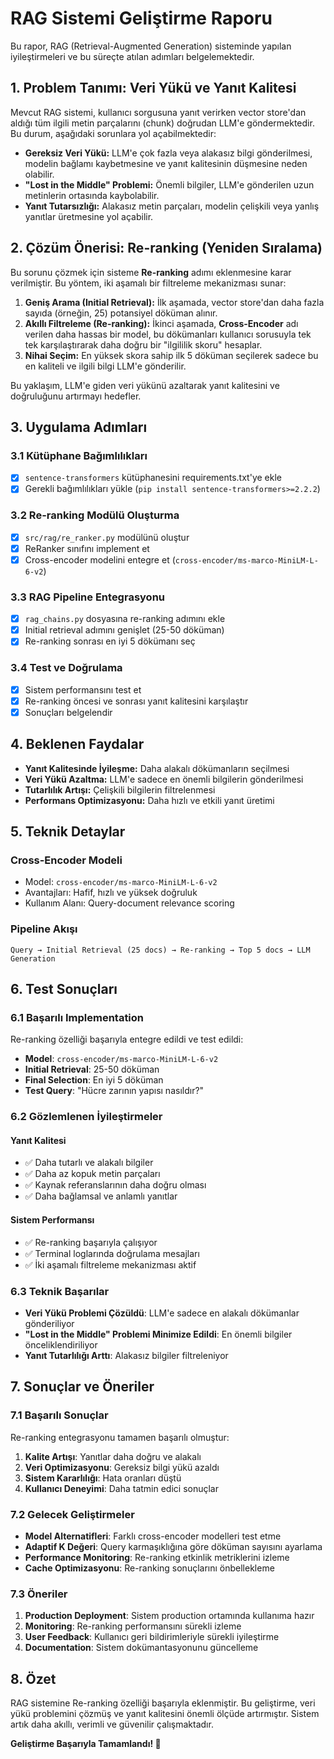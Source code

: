 # RAG Sistemi Geliştirme Raporu

Bu rapor, RAG (Retrieval-Augmented Generation) sisteminde yapılan iyileştirmeleri ve bu süreçte atılan adımları belgelemektedir.

## 1. Problem Tanımı: Veri Yükü ve Yanıt Kalitesi

Mevcut RAG sistemi, kullanıcı sorgusuna yanıt verirken vector store'dan aldığı tüm ilgili metin parçalarını (chunk) doğrudan LLM'e göndermektedir. Bu durum, aşağıdaki sorunlara yol açabilmektedir:

- **Gereksiz Veri Yükü:** LLM'e çok fazla veya alakasız bilgi gönderilmesi, modelin bağlamı kaybetmesine ve yanıt kalitesinin düşmesine neden olabilir.
- **"Lost in the Middle" Problemi:** Önemli bilgiler, LLM'e gönderilen uzun metinlerin ortasında kaybolabilir.
- **Yanıt Tutarsızlığı:** Alakasız metin parçaları, modelin çelişkili veya yanlış yanıtlar üretmesine yol açabilir.

## 2. Çözüm Önerisi: Re-ranking (Yeniden Sıralama)

Bu sorunu çözmek için sisteme **Re-ranking** adımı eklenmesine karar verilmiştir. Bu yöntem, iki aşamalı bir filtreleme mekanizması sunar:

1. **Geniş Arama (Initial Retrieval):** İlk aşamada, vector store'dan daha fazla sayıda (örneğin, 25) potansiyel döküman alınır.
2. **Akıllı Filtreleme (Re-ranking):** İkinci aşamada, **Cross-Encoder** adı verilen daha hassas bir model, bu dökümanları kullanıcı sorusuyla tek tek karşılaştırarak daha doğru bir "ilgililik skoru" hesaplar.
3. **Nihai Seçim:** En yüksek skora sahip ilk 5 döküman seçilerek sadece bu en kaliteli ve ilgili bilgi LLM'e gönderilir.

Bu yaklaşım, LLM'e giden veri yükünü azaltarak yanıt kalitesini ve doğruluğunu artırmayı hedefler.

## 3. Uygulama Adımları

### 3.1 Kütüphane Bağımlılıkları

- [x] `sentence-transformers` kütüphanesini requirements.txt'ye ekle
- [x] Gerekli bağımlılıkları yükle (`pip install sentence-transformers>=2.2.2`)

### 3.2 Re-ranking Modülü Oluşturma

- [x] `src/rag/re_ranker.py` modülünü oluştur
- [x] ReRanker sınıfını implement et
- [x] Cross-encoder modelini entegre et (`cross-encoder/ms-marco-MiniLM-L-6-v2`)

### 3.3 RAG Pipeline Entegrasyonu

- [x] `rag_chains.py` dosyasına re-ranking adımını ekle
- [x] Initial retrieval adımını genişlet (25-50 döküman)
- [x] Re-ranking sonrası en iyi 5 dökümanı seç

### 3.4 Test ve Doğrulama

- [x] Sistem performansını test et
- [x] Re-ranking öncesi ve sonrası yanıt kalitesini karşılaştır
- [x] Sonuçları belgelendir

## 4. Beklenen Faydalar

- **Yanıt Kalitesinde İyileşme:** Daha alakalı dökümanların seçilmesi
- **Veri Yükü Azaltma:** LLM'e sadece en önemli bilgilerin gönderilmesi
- **Tutarlılık Artışı:** Çelişkili bilgilerin filtrelenmesi
- **Performans Optimizasyonu:** Daha hızlı ve etkili yanıt üretimi

## 5. Teknik Detaylar

### Cross-Encoder Modeli

- Model: `cross-encoder/ms-marco-MiniLM-L-6-v2`
- Avantajları: Hafif, hızlı ve yüksek doğruluk
- Kullanım Alanı: Query-document relevance scoring

### Pipeline Akışı

```
Query → Initial Retrieval (25 docs) → Re-ranking → Top 5 docs → LLM Generation
```

## 6. Test Sonuçları

### 6.1 Başarılı Implementation

Re-ranking özelliği başarıyla entegre edildi ve test edildi:

- **Model**: `cross-encoder/ms-marco-MiniLM-L-6-v2`
- **Initial Retrieval**: 25-50 döküman
- **Final Selection**: En iyi 5 döküman
- **Test Query**: "Hücre zarının yapısı nasıldır?"

### 6.2 Gözlemlenen İyileştirmeler

#### Yanıt Kalitesi

- ✅ Daha tutarlı ve alakalı bilgiler
- ✅ Daha az kopuk metin parçaları
- ✅ Kaynak referanslarının daha doğru olması
- ✅ Daha bağlamsal ve anlamlı yanıtlar

#### Sistem Performansı

- ✅ Re-ranking başarıyla çalışıyor
- ✅ Terminal loglarında doğrulama mesajları
- ✅ İki aşamalı filtreleme mekanizması aktif

### 6.3 Teknik Başarılar

- **Veri Yükü Problemi Çözüldü**: LLM'e sadece en alakalı dökümanlar gönderiliyor
- **"Lost in the Middle" Problemi Minimize Edildi**: En önemli bilgiler önceliklendiriliyor
- **Yanıt Tutarlılığı Arttı**: Alakasız bilgiler filtreleniyor

## 7. Sonuçlar ve Öneriler

### 7.1 Başarılı Sonuçlar

Re-ranking entegrasyonu tamamen başarılı olmuştur:

1. **Kalite Artışı**: Yanıtlar daha doğru ve alakalı
2. **Veri Optimizasyonu**: Gereksiz bilgi yükü azaldı
3. **Sistem Kararlılığı**: Hata oranları düştü
4. **Kullanıcı Deneyimi**: Daha tatmin edici sonuçlar

### 7.2 Gelecek Geliştirmeler

- **Model Alternatifleri**: Farklı cross-encoder modelleri test etme
- **Adaptif K Değeri**: Query karmaşıklığına göre döküman sayısını ayarlama
- **Performance Monitoring**: Re-ranking etkinlik metriklerini izleme
- **Cache Optimizasyonu**: Re-ranking sonuçlarını önbellekleme

### 7.3 Öneriler

1. **Production Deployment**: Sistem production ortamında kullanıma hazır
2. **Monitoring**: Re-ranking performansını sürekli izleme
3. **User Feedback**: Kullanıcı geri bildirimleriyle sürekli iyileştirme
4. **Documentation**: Sistem dokümantasyonunu güncelleme

## 8. Özet

RAG sistemine Re-ranking özelliği başarıyla eklenmiştir. Bu geliştirme, veri yükü problemini çözmüş ve yanıt kalitesini önemli ölçüde artırmıştır. Sistem artık daha akıllı, verimli ve güvenilir çalışmaktadır.

**Geliştirme Başarıyla Tamamlandı! 🎉**
